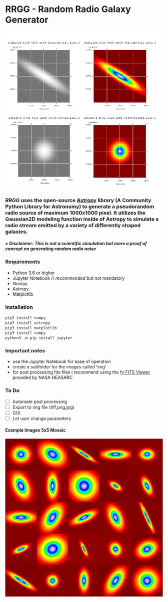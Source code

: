 # RRGG - Random Radio Galaxy Generator
![mosaik](/mosaik.png) 

### ***RRGG*** uses the open-source [Astropy](https://www.astropy.org/) library (A Community Python Library for Astronomy) to generate a pseudorandom radio source of maximum 1000x1000 pixel. It utilizes the Gaussian2D modeling function inside of Astropy to simulate a radio stream emitted by a variety of differently shaped galaxies. 
#### > *Disclaimer: This is not a scientific simulation but more a proof of concept on generating random radio noise*


### Requirements
  * Python 3.6 or higher
  * Jupyter Notebook  // *recommended* but not mandatory
  * Numpy
  * Astropy
  * Matplotlib
### Installation

```
pip3 install numpy
pip3 install astropy
pip3 install matplotlib
pip3 install numpy
python3 -m pip install jupyter
```
### Important notes
* use the Jupyter Notebook for ease of operation
* create a subfolder for the images called 'img'
* for post processing fits files i recommend using the [fv FITS Viewer](https://heasarc.gsfc.nasa.gov/ftools/fv/) provided by NASA HEASARC 

### To Do
- [ ] Automate post processing
- [ ] Export to img file (tiff,png,jpg)
- [ ] GUI
- [ ] Let user change parameters

#### Example Images 5x5 Mosaic
![mosaik](/mosaik5x5.png) 
